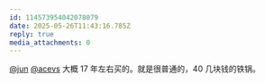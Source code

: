 ```yaml
---
id: 114573954042078079
date: 2025-05-26T11:43:16.785Z
reply: true
media_attachments: 0
---
```


[@jun](https://social.luzhaojun.com/@jun) [@acevs](https://mastodon.social/@acevs) 大概 17 年左右买的。就是很普通的，40 几块钱的铁锅。

